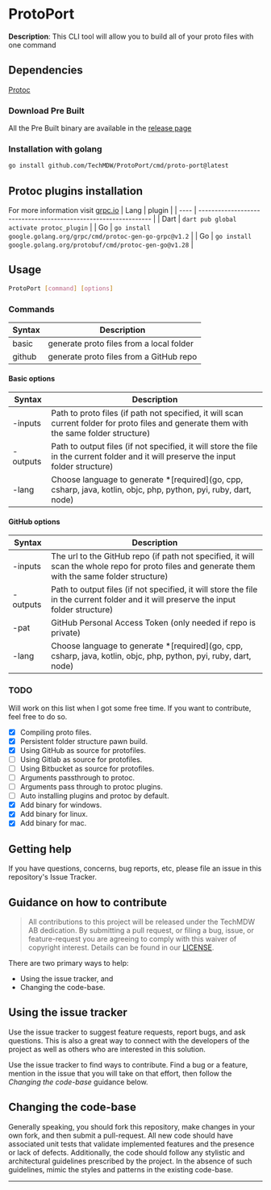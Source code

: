 # ProtoPort

**Description**: This CLI tool will allow you to build all of your proto files with one command

## Dependencies

[Protoc](https://developers.google.com/protocol-buffers/docs/downloads)

### Download Pre Built

All the Pre Built binary are available in the [release page](https://github.com/TechMDW/ProtoPort/releases)

### Installation with golang

```bash
go install github.com/TechMDW/ProtoPort/cmd/proto-port@latest
```

## Protoc plugins installation

For more information visit [grpc.io](https://grpc.io/)
| Lang | plugin |
| ---- | --------------------------------------------------------------- |
| Dart | `dart pub global activate protoc_plugin` |
| Go | `go install google.golang.org/grpc/cmd/protoc-gen-go-grpc@v1.2` |
| Go | `go install google.golang.org/protobuf/cmd/protoc-gen-go@v1.28` |

## Usage

```bash
ProtoPort [command] [options]
```

### Commands

| Syntax | Description                              |
| ------ | ---------------------------------------- |
| basic  | generate proto files from a local folder |
| github | generate proto files from a GitHub repo  |

#### Basic options

| Syntax   | Description                                                                                                                               |
| -------- | ----------------------------------------------------------------------------------------------------------------------------------------- |
| -inputs  | Path to proto files (if path not specified, it will scan current folder for proto files and generate them with the same folder structure) |
| -outputs | Path to output files (if not specified, it will store the file in the current folder and it will preserve the input folder structure)     |
| -lang    | Choose language to generate \*[required](go, cpp, csharp, java, kotlin, objc, php, python, pyi, ruby, dart, node)                         |

#### GitHub options

| Syntax   | Description                                                                                                                                      |
| -------- | ------------------------------------------------------------------------------------------------------------------------------------------------ |
| -inputs  | The url to the GitHub repo (if path not specified, it will scan the whole repo for proto files and generate them with the same folder structure) |
| -outputs | Path to output files (if not specified, it will store the file in the current folder and it will preserve the input folder structure)            |
| -pat     | GitHub Personal Access Token (only needed if repo is private)                                                                                    |
| -lang    | Choose language to generate \*[required](go, cpp, csharp, java, kotlin, objc, php, python, pyi, ruby, dart, node)                                |

### TODO

Will work on this list when I got some free time. If you want to contribute, feel free to do so.

- [x] Compiling proto files.
- [x] Persistent folder structure pawn build.
- [x] Using GitHub as source for protofiles.
- [ ] Using Gitlab as source for protofiles.
- [ ] Using Bitbucket as source for protofiles.
- [ ] Arguments passthrough to protoc.
- [ ] Arguments pass through to protoc plugins.
- [ ] Auto installing plugins and protoc by default.
- [x] Add binary for windows.
- [x] Add binary for linux.
- [x] Add binary for mac.

## Getting help

If you have questions, concerns, bug reports, etc, please file an issue in this repository's Issue Tracker.

## Guidance on how to contribute

> All contributions to this project will be released under the TechMDW AB
> dedication. By submitting a pull request, or filing a bug, issue, or
> feature-request you are agreeing to comply with this waiver of copyright interest.
> Details can be found in our [LICENSE](LICENSE).

There are two primary ways to help:

- Using the issue tracker, and
- Changing the code-base.

## Using the issue tracker

Use the issue tracker to suggest feature requests, report bugs, and ask questions.
This is also a great way to connect with the developers of the project as well
as others who are interested in this solution.

Use the issue tracker to find ways to contribute. Find a bug or a feature, mention in
the issue that you will take on that effort, then follow the _Changing the code-base_
guidance below.

## Changing the code-base

Generally speaking, you should fork this repository, make changes in your
own fork, and then submit a pull-request. All new code should have associated unit
tests that validate implemented features and the presence or lack of defects.
Additionally, the code should follow any stylistic and architectural guidelines
prescribed by the project. In the absence of such guidelines, mimic the styles
and patterns in the existing code-base.

---

